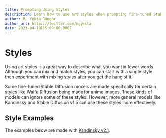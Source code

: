 ```yaml
---
title: Prompting Using Styles
description: Learn how to use art styles when prompting fine-tuned Stable Diffusion models and Kandinsky on Stablecog.
author: M. Yekta Güngör
author_url: https://twitter.com/ngyekta
date: 2023-04-18T15:00:00.000Z
---
```


<script>
  import Cards from '$components/docs/Cards.svelte';
  import Card from '$components/docs/Card.svelte';
</script>

# Styles

Using art styles is a great way to describe what you want in fewer words. Although you can mix and match styles, you can start with a single style then experiment with mixing styles after you get the hang of it.

Some fine-tuned Stable Diffusion models are made specifically for certain styles like Waifu Diffusion being made for anime images. These kinds of models can ignore some of these styles. However, more general models like Kandinsky and Stable Diffusion v1.5 can use these styles more effectively.

## Style Examples

The examples below are made with [Kandinsky v2.1](/guide/models/kandinsky).

<Cards>
  <Card title="Watercolor" src="https://ba.stablecog.com/guide/prompting/styles_watercolor.jpg" width="1024" height="1024"/>
  <Card title="Anime" src="https://ba.stablecog.com/guide/prompting/styles_anime.jpg" width="1024" height="1024"/>
  <Card title="Papercut" src="https://ba.stablecog.com/guide/prompting/styles_papercut.jpg" width="1024" height="1024"/>
  <Card title="Graffiti" src="https://ba.stablecog.com/guide/prompting/styles_graffiti.jpg" width="1024" height="1024"/>
  <Card title="Pop Art" src="https://ba.stablecog.com/guide/prompting/styles_pop_art.jpg" width="1024" height="1024"/>
  <Card title="Folk Art" src="https://ba.stablecog.com/guide/prompting/styles_folk_art.jpg" width="1024" height="1024"/>
  <Card title="Pencil Sketch" src="https://ba.stablecog.com/guide/prompting/styles_pencil_sketch.jpg" width="1024" height="1024"/>
  <Card title="Cartoon" src="https://ba.stablecog.com/guide/prompting/styles_cartoon.jpg" width="1024" height="1024"/>
  <Card title="Block Print" src="https://ba.stablecog.com/guide/prompting/styles_block_print.jpg" width="1024" height="1024"/>
</Cards>
